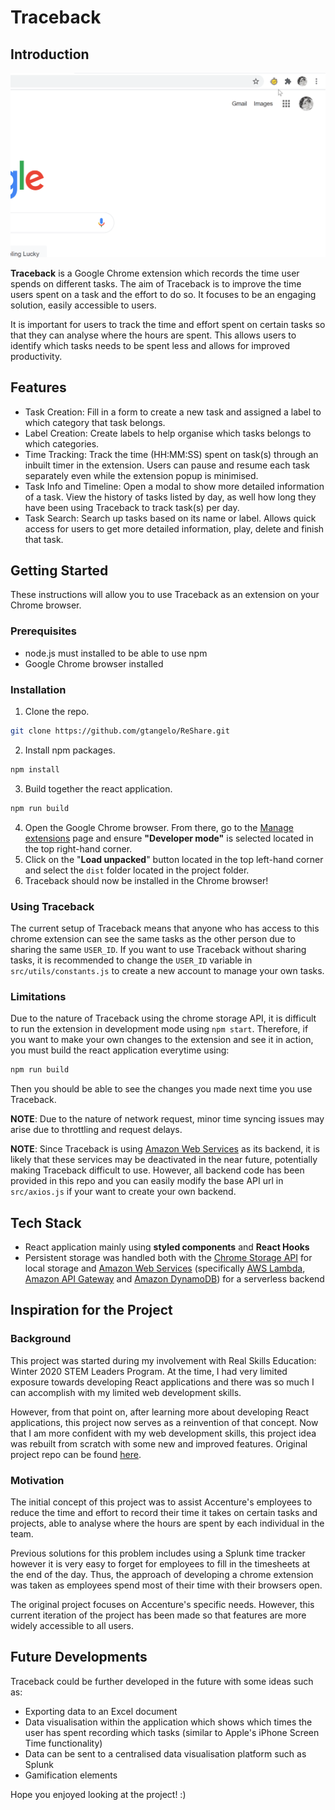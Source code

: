 # Traceback
## Introduction
![Traceback Demo](assets/add-task-demo.gif)

**Traceback** is a Google Chrome extension which records the time user spends on different tasks. The aim of Traceback is to improve the time users spent on a task and the effort to do so. It focuses to be an engaging solution, easily accessible to users.

It is important for users to track the time and effort spent on certain tasks so that they can analyse where the hours are spent. This allows users to identify which tasks needs to be spent less and allows for improved productivity.

## Features
- Task Creation: Fill in a form to create a new task and assigned a label to which category that task belongs.
- Label Creation: Create labels to help organise which tasks belongs to which categories.
- Time Tracking: Track the time (HH:MM:SS) spent on task(s) through an inbuilt timer in the extension. Users can pause and resume each task separately even while the extension popup is minimised.
- Task Info and Timeline: Open a modal to show more detailed information of a task. View the history of tasks listed by day, as well how long they have been using Traceback to track task(s) per day.
- Task Search: Search up tasks based on its name or label. Allows quick access for users to get more detailed information, play, delete and finish that task.

## Getting Started
These instructions will allow you to use Traceback as an extension on your Chrome browser.

### Prerequisites
- node.js must installed to be able to use npm
- Google Chrome browser installed

### Installation
1. Clone the repo.
```bash
git clone https://github.com/gtangelo/ReShare.git
```
2. Install npm packages.
```bash
npm install
```
3. Build together the react application.
```bash
npm run build
```
4. Open the Google Chrome browser. From there, go to the [Manage extensions](chrome://extensions/) page and ensure **"Developer mode"** is selected located in the top right-hand corner.
5. Click on the "**Load unpacked**" button located in the top left-hand corner and select the `dist` folder located in the project folder.
6. Traceback should now be installed in the Chrome browser!

### Using Traceback
The current setup of Traceback means that anyone who has access to this chrome extension can see the same tasks as the other person due to sharing the same `USER_ID`. If you want to use Traceback without sharing tasks, it is recommended to change the `USER_ID` variable in `src/utils/constants.js` to create a new account to manage your own tasks.
### Limitations
Due to the nature of Traceback using the chrome storage API, it is difficult to run the extension in development mode using `npm start`. Therefore, if you want to make your own changes to the extension and see it in action, you must build the react application everytime using:
```bash
npm run build
```
Then you should be able to see the changes you made next time you use Traceback.

**NOTE**: Due to the nature of network request, minor time syncing issues may arise due to throttling and request delays.

**NOTE**: Since Traceback is using [Amazon Web Services](https://aws.amazon.com/) as its backend, it is likely that these services may be deactivated in the near future, potentially making Traceback difficult to use. However, all backend code has been provided in this repo and you can easily modify the base API url in `src/axios.js` if your want to create your own backend.

## Tech Stack
- React application mainly using **styled components** and **React Hooks**
- Persistent storage was handled both with the [Chrome Storage API](https://developer.chrome.com/docs/extensions/reference/storage/) for local storage and [Amazon Web Services](https://aws.amazon.com/) (specifically [AWS Lambda](https://aws.amazon.com/lambda/), [Amazon API Gateway](https://aws.amazon.com/api-gateway/) and [Amazon DynamoDB](https://aws.amazon.com/dynamodb/)) for a serverless backend

## Inspiration for the Project
### Background
This project was started during my involvement with Real Skills Education: Winter 2020 STEM Leaders Program. At the time, I had very limited exposure towards developing React applications and there was so much I can accomplish with my limited web development skills.

However, from that point on, after learning more about developing React applications, this project now serves as a reinvention of that concept. Now that I am more confident with my web development skills, this project idea was rebuilt from scratch with some new and improved features. Original project repo can be found [here](https://github.com/noah-lackey/time-tracer).

### Motivation
The initial concept of this project was to assist Accenture's employees to reduce the time and effort to record their time it takes on certain tasks and projects, able to analyse where the hours are spent by each individual in the team. 

Previous solutions for this problem includes using a Splunk time tracker  however it is very easy to forget for employees to fill in the timesheets at the end of the day. Thus, the approach of developing a chrome extension was taken as employees spend most of their time with their browsers open.

The original project focuses on Accenture's specific needs. However, this current iteration of the project has been made so that features are more widely accessible to all users.
## Future Developments
Traceback could be further developed in the future with some ideas such as:
- Exporting data to an Excel document
- Data visualisation within the application which shows which times the user has spent recording which tasks (similar to Apple's iPhone Screen Time functionality)
- Data can be sent to a centralised data visualisation platform such as Splunk
- Gamification elements

Hope you enjoyed looking at the project! :)